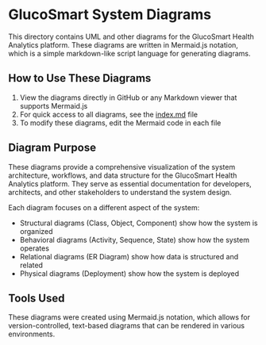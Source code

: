 
# GlucoSmart System Diagrams

This directory contains UML and other diagrams for the GlucoSmart Health Analytics platform. These diagrams are written in Mermaid.js notation, which is a simple markdown-like script language for generating diagrams.

## How to Use These Diagrams

1. View the diagrams directly in GitHub or any Markdown viewer that supports Mermaid.js
2. For quick access to all diagrams, see the [index.md](index.md) file
3. To modify these diagrams, edit the Mermaid code in each file

## Diagram Purpose

These diagrams provide a comprehensive visualization of the system architecture, workflows, and data structure for the GlucoSmart Health Analytics platform. They serve as essential documentation for developers, architects, and other stakeholders to understand the system design.

Each diagram focuses on a different aspect of the system:
- Structural diagrams (Class, Object, Component) show how the system is organized
- Behavioral diagrams (Activity, Sequence, State) show how the system operates
- Relational diagrams (ER Diagram) show how data is structured and related
- Physical diagrams (Deployment) show how the system is deployed

## Tools Used

These diagrams were created using Mermaid.js notation, which allows for version-controlled, text-based diagrams that can be rendered in various environments.

